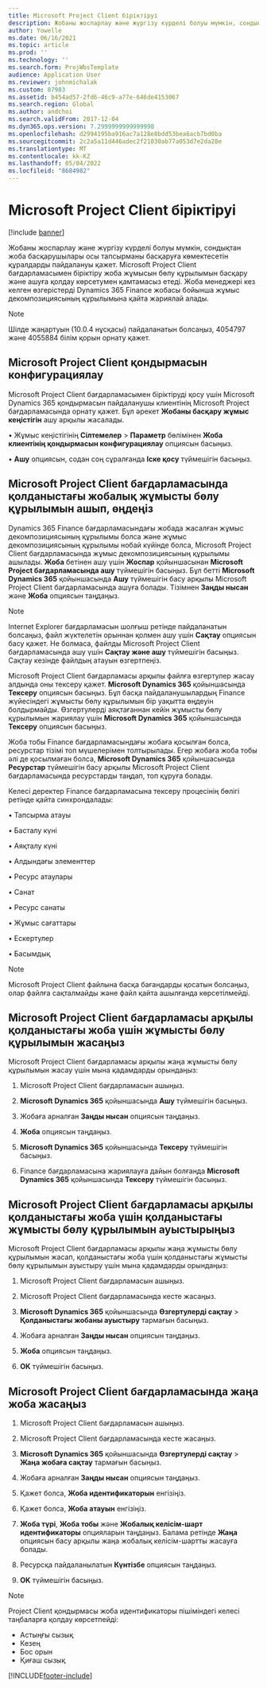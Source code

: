 ```yaml
---
title: Microsoft Project Client біріктіруі
description: Жобаны жоспарлау және жүргізу күрделі болуы мүмкін, сондықтан жоба басқарушылары осы тапсырманы басқаруға көмектесетін құралдарды пайдалануы қажет. Microsoft Project Client бағдарламасымен біріктіру жоба жұмысын бөлу құрылымын басқару және ашуға қолдау көрсетумен қамтамасыз етеді.
author: Yowelle
ms.date: 06/16/2021
ms.topic: article
ms.prod: ''
ms.technology: ''
ms.search.form: ProjWbsTemplate
audience: Application User
ms.reviewer: johnmichalak
ms.custom: 87983
ms.assetid: b454ad57-2fd6-46c9-a77e-646de4153067
ms.search.region: Global
ms.author: andchoi
ms.search.validFrom: 2017-12-04
ms.dyn365.ops.version: 7.2999999999999998
ms.openlocfilehash: d2994195ba916ac7a128e8bdd53bea6acb7bd0ba
ms.sourcegitcommit: 2c2a5a11d446adec2f21030ab77a053d7e2da28e
ms.translationtype: MT
ms.contentlocale: kk-KZ
ms.lasthandoff: 05/04/2022
ms.locfileid: "8684982"
---
```

# <a name="microsoft-project-client-integration"></a>Microsoft Project Client біріктіруі

[!include [banner](../includes/banner.md)]

Жобаны жоспарлау және жүргізу күрделі болуы мүмкін, сондықтан жоба басқарушылары осы тапсырманы басқаруға көмектесетін құралдарды пайдалануы қажет. Microsoft Project Client бағдарламасымен біріктіру жоба жұмысын бөлу құрылымын басқару және ашуға қолдау көрсетумен қамтамасыз етеді. Жоба менеджері кез келген өзгерістерді Dynamics 365 Finance жобасы бойынша жұмыс декомпозициясының құрылымына қайта жариялай алады.

> [!NOTE]
> Шілде жаңартуын (10.0.4 нұсқасы) пайдаланатын болсаңыз, 4054797 және 4055884 білім қорын орнату қажет.

## <a name="configure-the-microsoft-project-client-add-in"></a>Microsoft Project Client қондырмасын конфигурациялау
Microsoft Project Client бағдарламасымен біріктіруді қосу үшін Microsoft Dynamics 365 қондырмасын пайдаланушы клиентінің Microsoft Project бағдарламасында орнату қажет. Бұл әрекет **Жобаны басқару жұмыс кеңістігін** ашу арқылы жасалады.

•   Жұмыс кеңістігінің **Сілтемелер** > **Параметр** бөлімінен **Жоба клиентінің қондырмасын конфигурациялау** опциясын басыңыз.

•   **Ашу** опциясын, содан соң сұралғанда **Іске қосу** түймешігін басыңыз.

## <a name="open-and-edit-an-existing-draft-work-breakdown-structure-in-microsoft-project-client"></a>Microsoft Project Client бағдарламасында қолданыстағы жобалық жұмысты бөлу құрылымын ашып, өңдеңіз
Dynamics 365 Finance бағдарламасындағы жобада жасалған жұмыс декомпозициясының құрылымы болса және жұмыс декомпозициясының құрылымы нобай күйінде болса, Microsoft Project Client бағдарламасында жұмыс декомпозициясының құрылымы ашылады. **Жоба** бетінен ашу үшін **Жоспар** қойыншасынан **Microsoft Project бағдарламасында ашу** түймешігін басыңыз. Бұл бетті **Microsoft Dynamics 365** қойыншасында **Ашу** түймешігін басу арқылы Microsoft Project Client бағдарламасында ашуға болады. Тізімнен **Заңды нысан** және **Жоба** опциясын таңдаңыз.

> [!NOTE]
> Internet Explorer бағдарламасын шолғыш ретінде пайдаланатын болсаңыз, файл жүктелетін орыннан қолмен ашу үшін **Сақтау** опциясын басу қажет. Не болмаса, файлды Microsoft Project Client бағдарламасында ашу үшін **Сақтау және ашу** түймешігін басыңыз. Сақтау кезінде файлдың атауын өзгертпеңіз.

Microsoft Project Client бағдарламасы арқылы файлға өзгертулер жасау алдында оны тексеру қажет. **Microsoft Dynamics 365** қойыншасында **Тексеру** опциясын басыңыз. Бұл басқа пайдаланушылардың Finance жүйесіндегі жұмысты бөлу құрылымын бір уақытта өңдеуін болдырмайды. Өзгертулерді аяқтағаннан кейін жұмысты бөлу құрылымын жариялау үшін **Microsoft Dynamics 365** қойыншасында **Тексеру** опциясын басыңыз.

Жоба тобы Finance бағдарламасындағы жобаға қосылған болса, ресурстар тізімі топ мүшелерімен толтырылады. Егер жобаға жоба тобы әлі де қосылмаған болса, **Microsoft Dynamics 365** қойыншасында **Ресурстар** түймешігін басу арқылы Microsoft Project Client бағдарламасында ресурстарды таңдап, топ құруға болады. 

Келесі деректер Finance бағдарламасына тексеру процесінің бөлігі ретінде қайта синхрондалады:

•   Тапсырма атауы

•   Басталу күні

•   Аяқталу күні

•   Алдындағы элементтер

•   Ресурс атаулары

•   Санат

•   Ресурс санаты

•   Жұмыс сағаттары

•   Ескертулер

•   Басымдық

> [!NOTE]
> Microsoft Project Client файлына басқа бағандарды қосатын болсаңыз, олар файлға сақталмайды және файл қайта ашылғанда көрсетілмейді.

## <a name="create-the-work-breakdown-structure-for-an-existing-project-using-microsoft-project-client"></a>Microsoft Project Client бағдарламасы арқылы қолданыстағы жоба үшін жұмысты бөлу құрылымын жасаңыз
Microsoft Project Client бағдарламасы арқылы жаңа жұмысты бөлу құрылымын жасау үшін мына қадамдарды орындаңыз:


1.  Microsoft Project Client бағдарламасын ашыңыз.

2.  **Microsoft Dynamics 365** қойыншасында **Ашу** түймешігін басыңыз.

3.  Жобаға арналған **Заңды нысан** опциясын таңдаңыз.

4.  **Жоба** опциясын таңдаңыз.

5.  **Microsoft Dynamics 365** қойыншасында **Тексеру** түймешігін басыңыз.

6.  Finance бағдарламасына жариялауға дайын болғанда **Microsoft Dynamics 365** қойыншасында **Тексеру** түймешігін басыңыз.

## <a name="replace-the-existing-work-breakdown-structure-for-an-existing-project-using-microsoft-project-client"></a>Microsoft Project Client бағдарламасы арқылы қолданыстағы жоба үшін қолданыстағы жұмысты бөлу құрылымын ауыстырыңыз
Microsoft Project Client бағдарламасы арқылы жаңа жұмысты бөлу құрылымын жасап, қолданыстағы жоба үшін қолданыстағы жұмысты бөлу құрылымын ауыстыру үшін мына қадамдарды орындаңыз:

1.  Microsoft Project Client бағдарламасын ашыңыз.

2.  Microsoft Project Client бағдарламасында кесте жасаңыз.

3.  **Microsoft Dynamics 365** қойыншасында **Өзгертулерді сақтау** > **Қолданыстағы жобаны ауыстыру** тармағын басыңыз.

4.  Жобаға арналған **Заңды нысан** опциясын таңдаңыз.

5.  **Жоба** опциясын таңдаңыз.

6.  **OK** түймешігін басыңыз.

## <a name="create-a-new-project-from-within-microsoft-project-client"></a>Microsoft Project Client бағдарламасында жаңа жоба жасаңыз


1.  Microsoft Project Client бағдарламасын ашыңыз.

2.  Microsoft Project Client бағдарламасында кесте жасаңыз.

3.  **Microsoft Dynamics 365** қойыншасында **Өзгертулерді сақтау** > **Жаңа жобаға сақтау** тармағын басыңыз.

4.  Жобаға арналған **Заңды нысан** опциясын таңдаңыз.

5.  Қажет болса, **Жоба идентификаторын** енгізіңіз.

6.  Қажет болса, **Жоба атауын** енгізіңіз.

7.  **Жоба түрі**, **Жоба тобы** және **Жобалық келісім-шарт идентификаторы** опцияларын таңдаңыз. Балама ретінде **Жаңа** опциясын басу арқылы жаңа жобалық келісім-шартты жасауға болады.

8.  Ресурсқа пайдаланылатын **Күнтізбе** опциясын таңдаңыз.

11. **OK** түймешігін басыңыз.

> [!NOTE]
> Project Client қондырмасы жоба идентификаторы пішіміндегі келесі таңбаларға қолдау көрсетпейді:
> 
>   - Астыңғы сызық
>   - Кезең
>   - Бос орын
>   - Қиғаш сызық

[!INCLUDE[footer-include](../includes/footer-banner.md)]
